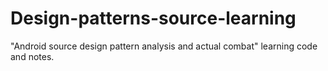 # Design-patterns-source-learning
"Android source design pattern analysis and actual combat" learning code and notes.
